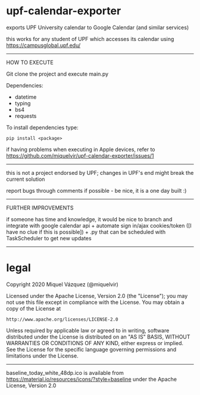 # upf-calendar-exporter

exports UPF University calendar to Google Calendar (and similar services)

this works for any student of UPF which accesses its calendar using https://campusglobal.upf.edu/

***
HOW TO EXECUTE

Git clone the project and execute main.py

Dependencies:
* datetime
* typing
* bs4
* requests

To install dependencies type:
```
pip install <package>
```

if having problems when executing in Apple devices, refer to https://github.com/miquelvir/upf-calendar-exporter/issues/1

***

this is not a project endorsed by UPF; changes in UPF's end might break the current solution


report bugs through comments if possible - be nice, it is a one day built :)


***

FURTHER IMPROVEMENTS


if someone has time and knowledge, it would be nice to branch and integrate with google calendar api + automate sign in/ajax cookies/token ([I have no clue if this is possible]) + .py that can be scheduled with TaskScheduler to get new updates


*******************************************************************************
 # legal
 

Copyright 2020 Miquel Vázquez (@miquelvir)

Licensed under the Apache License, Version 2.0 (the "License");
you may not use this file except in compliance with the License.
You may obtain a copy of the License at

    http://www.apache.org/licenses/LICENSE-2.0

Unless required by applicable law or agreed to in writing, software
distributed under the License is distributed on an "AS IS" BASIS,
WITHOUT WARRANTIES OR CONDITIONS OF ANY KIND, either express or implied.
See the License for the specific language governing permissions and
limitations under the License.

***

baseline_today_white_48dp.ico is available from https://material.io/resources/icons/?style=baseline under the Apache License, Version 2.0
